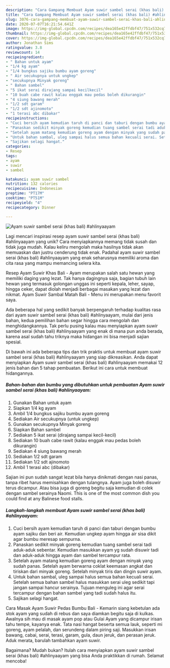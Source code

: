 ```yaml
---
description: "Cara Gampang Membuat Ayam suwir sambel serai (khas bali) #ahlinyaayam Anti Gagal"
title: "Cara Gampang Membuat Ayam suwir sambel serai (khas bali) #ahlinyaayam Anti Gagal"
slug: 3076-cara-gampang-membuat-ayam-suwir-sambel-serai-khas-bali-ahlinyaayam-anti-gagal
date: 2020-07-07T16:21:54.641Z
image: https://img-global.cpcdn.com/recipes/dea165e42ffdbf47/751x532cq70/ayam-suwir-sambel-serai-khas-bali-ahlinyaayam-foto-resep-utama.jpg
thumbnail: https://img-global.cpcdn.com/recipes/dea165e42ffdbf47/751x532cq70/ayam-suwir-sambel-serai-khas-bali-ahlinyaayam-foto-resep-utama.jpg
cover: https://img-global.cpcdn.com/recipes/dea165e42ffdbf47/751x532cq70/ayam-suwir-sambel-serai-khas-bali-ahlinyaayam-foto-resep-utama.jpg
author: Jonathan Sims
ratingvalue: 3.8
reviewcount: 14
recipeingredient:
- " Bahan untuk ayam"
- "1/4 kg ayam"
- "1/4 bungkus sajiku bumbu ayam goreng"
- " Air secukupnya untuk ungkep"
- "secukupnya Minyak goreng"
- " Bahan sambel"
- "5 ikat serai dirajang sampai kecilkecil"
- "10 buah cabe rawit kalau enggak mau pedas boleh dikurangin"
- "4 siung bawang merah"
- "1/2 sdt garam"
- "1/2 sdt ajinomoto"
- "1 terasi abc dibakar"
recipeinstructions:
- "Cuci bersih ayam kemudian taruh di panci dan taburi dengan bumbu ayam sajiku dan beri air. Kemudian ungkep ayam hingga air sisa dikit agar bumbu meresap sempurna."
- "Panaskan sedikit minyak goreng kemudian tuang sambel serai tadi aduk-aduk sebentar. Kemudian masukkan ayam yg sudah disuwir tadi dan aduk-aduk hingga ayam dan sambel tercampur rata."
- "Setelah ayam matang kemudian goreng ayam dengan minyak yang sudah panas. Setelah ayam berwarna coklat keemasan angkat dan tiriskan dari minyak goreng. Setelah minyak tiris dan dingin suwir ayam."
- "Untuk bahan sambal, uleg sampai halus semua bahan kecuali serai. Setelah semua bahan sambel halus masukkan serai uleg sedikit tapi jangan sampai hancur serainya. Tujuan menguleg ini agar serai tercampur dengan bahan sambel yang tadi sudah halus itu."
- "Sajikan selagi hangat."
categories:
- Resep
tags:
- ayam
- suwir
- sambel

katakunci: ayam suwir sambel 
nutrition: 132 calories
recipecuisine: Indonesian
preptime: "PT17M"
cooktime: "PT51M"
recipeyield: "4"
recipecategory: Dinner

---
```



![Ayam suwir sambel serai (khas bali) #ahlinyaayam](https://img-global.cpcdn.com/recipes/dea165e42ffdbf47/751x532cq70/ayam-suwir-sambel-serai-khas-bali-ahlinyaayam-foto-resep-utama.jpg)

Lagi mencari inspirasi resep ayam suwir sambel serai (khas bali) #ahlinyaayam yang unik? Cara menyiapkannya memang tidak susah dan tidak juga mudah. Kalau keliru mengolah maka hasilnya tidak akan memuaskan dan justru cenderung tidak enak. Padahal ayam suwir sambel serai (khas bali) #ahlinyaayam yang enak seharusnya memiliki aroma dan cita rasa yang mampu memancing selera kita.

Resep Ayam Suwir Khas Bali - Ayam merupakan salah satu hewan yang memiliki daging yang lezat. Tak hanya dagingnya saja, bagian tubuh lain hewan yang termasuk golongan unggas ini seperti kepala, leher, sayap, hingga ceker, dapat diolah menjadi berbagai masakan yang lezat dan nikmat. Ayam Suwir Sambal Matah Bali - Menu ini merupakan menu favorit saya.

Ada beberapa hal yang sedikit banyak berpengaruh terhadap kualitas rasa dari ayam suwir sambel serai (khas bali) #ahlinyaayam, mulai dari jenis bahan, kedua pemilihan bahan segar hingga cara mengolah dan menghidangkannya. Tak perlu pusing kalau mau menyiapkan ayam suwir sambel serai (khas bali) #ahlinyaayam yang enak di mana pun anda berada, karena asal sudah tahu triknya maka hidangan ini bisa menjadi sajian spesial.


Di bawah ini ada beberapa tips dan trik praktis untuk membuat ayam suwir sambel serai (khas bali) #ahlinyaayam yang siap dikreasikan. Anda dapat menyiapkan Ayam suwir sambel serai (khas bali) #ahlinyaayam memakai 12 jenis bahan dan 5 tahap pembuatan. Berikut ini cara untuk membuat hidangannya.

<!--inarticleads1-->

##### Bahan-bahan dan bumbu yang dibutuhkan untuk pembuatan Ayam suwir sambel serai (khas bali) #ahlinyaayam:

1. Gunakan  Bahan untuk ayam
1. Siapkan 1/4 kg ayam
1. Ambil 1/4 bungkus sajiku bumbu ayam goreng
1. Sediakan  Air secukupnya (untuk ungkep)
1. Gunakan secukupnya Minyak goreng
1. Siapkan  Bahan sambel
1. Sediakan 5 ikat serai (dirajang sampai kecil-kecil)
1. Sediakan 10 buah cabe rawit (kalau enggak mau pedas boleh dikurangin)
1. Sediakan 4 siung bawang merah
1. Sediakan 1/2 sdt garam
1. Sediakan 1/2 sdt ajinomoto
1. Ambil 1 terasi abc (dibakar)


Sajian ini pun sudah sangat lezat bila hanya dinikmati dengan nasi panas, tanpa ribet harus memisahkan dengan tulangnya. Ayam juga boleh disuwir terus dicampur. Atau bisa juga di goreng begitu saja kemudian di colek dengan sambel serainya Naomi. This is one of the most common dish you could find at any Balinese food stalls. 

<!--inarticleads2-->

##### Langkah-langkah membuat Ayam suwir sambel serai (khas bali) #ahlinyaayam:

1. Cuci bersih ayam kemudian taruh di panci dan taburi dengan bumbu ayam sajiku dan beri air. Kemudian ungkep ayam hingga air sisa dikit agar bumbu meresap sempurna.
1. Panaskan sedikit minyak goreng kemudian tuang sambel serai tadi aduk-aduk sebentar. Kemudian masukkan ayam yg sudah disuwir tadi dan aduk-aduk hingga ayam dan sambel tercampur rata.
1. Setelah ayam matang kemudian goreng ayam dengan minyak yang sudah panas. Setelah ayam berwarna coklat keemasan angkat dan tiriskan dari minyak goreng. Setelah minyak tiris dan dingin suwir ayam.
1. Untuk bahan sambal, uleg sampai halus semua bahan kecuali serai. Setelah semua bahan sambel halus masukkan serai uleg sedikit tapi jangan sampai hancur serainya. Tujuan menguleg ini agar serai tercampur dengan bahan sambel yang tadi sudah halus itu.
1. Sajikan selagi hangat.


Cara Masak Ayam Suwir Pedas Bumbu Bali - Kemarin siang kebetulan ada stok ayam yang sudah di rebus dan saya diamkan begitu saja di kulkas. Awalnya sih mau di masak ayam pop atau Gulai Ayam yang dicampur irisan tahu tempe, kayanya enak. Tata nasi hangat beserta semua lauk, seperti mi goreng, ayam pelalah, dan serundeng dalam piring saji. Masukkan irisan bawang, cabai, serai, terasi, garam, gula, daun jeruk, dan perasan jeruk. Aduk merata, barulah tambahkan ayam suwir. 

Bagaimana? Mudah bukan? Itulah cara menyiapkan ayam suwir sambel serai (khas bali) #ahlinyaayam yang bisa Anda praktikkan di rumah. Selamat mencoba!
